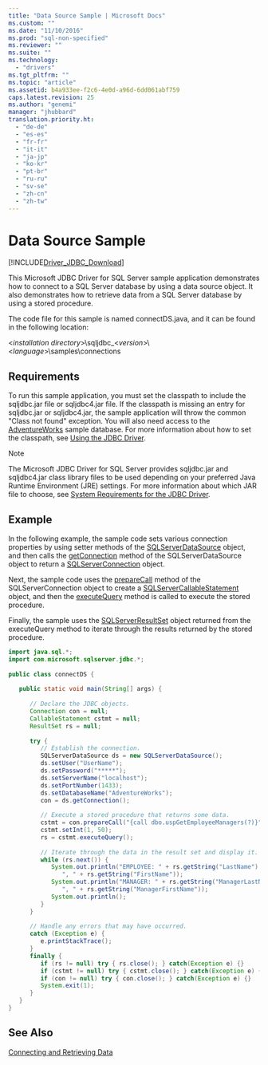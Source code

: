 ```yaml
---
title: "Data Source Sample | Microsoft Docs"
ms.custom: ""
ms.date: "11/10/2016"
ms.prod: "sql-non-specified"
ms.reviewer: ""
ms.suite: ""
ms.technology: 
  - "drivers"
ms.tgt_pltfrm: ""
ms.topic: "article"
ms.assetid: b4a933ee-f2c6-4e0d-a96d-6dd061abf759
caps.latest.revision: 25
ms.author: "genemi"
manager: "jhubbard"
translation.priority.ht: 
  - "de-de"
  - "es-es"
  - "fr-fr"
  - "it-it"
  - "ja-jp"
  - "ko-kr"
  - "pt-br"
  - "ru-ru"
  - "sv-se"
  - "zh-cn"
  - "zh-tw"
---
```

# Data Source Sample
[!INCLUDE[Driver_JDBC_Download](../../connect/jdbc/includes)]

  This Microsoft JDBC Driver for SQL Server sample application demonstrates how to connect to a SQL Server database by using a data source object. It also demonstrates how to retrieve data from a SQL Server database by using a stored procedure.  
  
 The code file for this sample is named connectDS.java, and it can be found in the following location:  
  
 \<*installation directory*>\sqljdbc_\<*version*>\\<*language*>\samples\connections  
  
## Requirements  
 To run this sample application, you must set the classpath to include the sqljdbc.jar file or sqljdbc4.jar file. If the classpath is missing an entry for sqljdbc.jar or sqljdbc4.jar, the sample application will throw the common "Class not found" exception. You will also need access to the [AdventureWorks](http://msftdbprodsamples.codeplex.com/) sample database. For more information about how to set the classpath, see [Using the JDBC Driver](../../connect/jdbc/using-the-jdbc-driver.md).  
  
> [!NOTE]  
>  The Microsoft JDBC Driver for SQL Server provides sqljdbc.jar and sqljdbc4.jar class library files to be used depending on your preferred Java Runtime Environment (JRE) settings. For more information about which JAR file to choose, see [System Requirements for the JDBC Driver](../../connect/jdbc/system-requirements-for-the-jdbc-driver.md).  
  
## Example  
 In the following example, the sample code sets various connection properties by using setter methods of the [SQLServerDataSource](../../connect/jdbc/reference/sqlserverdatasource-class.md) object, and then calls the [getConnection](../../connect/jdbc/reference/getconnection-method--sqlserverdatasource-.md) method of the SQLServerDataSource object to return a [SQLServerConnection](../../connect/jdbc/reference/sqlserverconnection-class.md) object.  
  
 Next, the sample code uses the [prepareCall](../../connect/jdbc/reference/preparecall-method--sqlserverconnection-.md) method of the SQLServerConnection object to create a [SQLServerCallableStatement](../../connect/jdbc/reference/sqlservercallablestatement-class.md) object, and then the [executeQuery](../../connect/jdbc/reference/executequery-method--sqlserverpreparedstatement-.md) method is called to execute the stored procedure.  
  
 Finally, the sample uses the [SQLServerResultSet](../../connect/jdbc/reference/sqlserverresultset-class.md) object returned from the executeQuery method to iterate through the results returned by the stored procedure.  
  
```java
import java.sql.*;  
import com.microsoft.sqlserver.jdbc.*;  
  
public class connectDS {  
  
   public static void main(String[] args) {  
  
      // Declare the JDBC objects.  
      Connection con = null;  
      CallableStatement cstmt = null;  
      ResultSet rs = null;  
  
      try {  
         // Establish the connection.   
         SQLServerDataSource ds = new SQLServerDataSource();  
         ds.setUser("UserName");  
         ds.setPassword("*****");  
         ds.setServerName("localhost");  
         ds.setPortNumber(1433);   
         ds.setDatabaseName("AdventureWorks");  
         con = ds.getConnection();  
  
         // Execute a stored procedure that returns some data.  
         cstmt = con.prepareCall("{call dbo.uspGetEmployeeManagers(?)}");  
         cstmt.setInt(1, 50);  
         rs = cstmt.executeQuery();  
  
         // Iterate through the data in the result set and display it.  
         while (rs.next()) {  
            System.out.println("EMPLOYEE: " + rs.getString("LastName") +   
               ", " + rs.getString("FirstName"));  
            System.out.println("MANAGER: " + rs.getString("ManagerLastName") +   
               ", " + rs.getString("ManagerFirstName"));  
            System.out.println();  
         }  
      }  
  
      // Handle any errors that may have occurred.  
      catch (Exception e) {  
         e.printStackTrace();  
      }  
      finally {  
         if (rs != null) try { rs.close(); } catch(Exception e) {}  
         if (cstmt != null) try { cstmt.close(); } catch(Exception e) {}  
         if (con != null) try { con.close(); } catch(Exception e) {}  
         System.exit(1);  
      }  
   }  
}  
```  
  
## See Also  
 [Connecting and Retrieving Data](../../connect/jdbc/connecting-and-retrieving-data.md)  
  
  